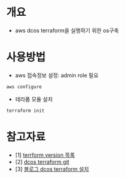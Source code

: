 # 개요
* aws dcos terraform을 실행하기 위한 os구축

# 사용방법
* aws 접속정보 설정: admin role 필요
```sh
aws configure
```

* 테라폼 모듈 설치
```sh
terraform init
```

# 참고자료
* [1] [terrform version 목록](https://releases.hashicorp.com/terraform/)
* [2] [dcos terraform git](https://github.com/dcos-terraform/terraform-aws-dcos)
* [3] [블로그 dcos terraform 설치](https://www.business2community.com/cloud-computing/what-is-dc-os-02389262)
